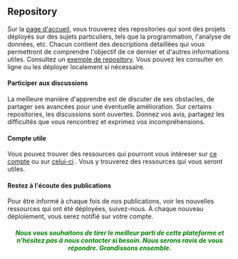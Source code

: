 ## Repository
<p>
    Sur la <a href="https://github.com/mabakal" target="_blank">page d'accueil</a>, vous trouverez des repositories qui sont des projets déployés sur des sujets particuliers, tels que la programmation, l'analyse de données, etc. Chacun contient des descriptions détaillées qui vous permettront de comprendre l'objectif de ce dernier et d'autres informations utiles. Consultez un <a href="https://github.com/mabakal/begin-with-python" target="_blank">exemple de repository</a>. Vous pouvez les consulter en ligne ou les déployer localement si nécessaire.
</p>

<h4>Participer aux discussions</h4>
<p>
    La meilleure manière d'apprendre est de discuter de ses obstacles, de partager ses avancées pour une éventuelle amélioration. Sur certains repositories, les discussions sont ouvertes. Donnez vos avis, partagez les difficultés que vous rencontrez et exprimez vos incompréhensions.
</p>
<h4>Compte utile</h4>
<p>
    Vous pouvez trouver des ressources qui pourront vous intéreser sur <a href="https://github.com/Badjodibe" target="_blank">ce compte</a> ou sur <a href="https://badjodibe.github.io/" target="_blank">celui-ci</a> . Vous y trouverez des ressources qui vous seront utiles.
</p>
<h4>Restez à l'écoute des publications</h4>
<p>
    Pour être informé à chaque fois de nos publications, voir les nouvelles ressources qui ont été déployées, suivez-nous. À chaque nouveau déploiement, vous serez notifié sur votre compte.
</p>
<h5 style="color:green; text-align:center;"><em>
Nous vous souhaitons de tirer le meilleur parti de cette plateforme et n'hésitez pas à nous contacter si besoin. Nous serons ravis de vous répondre. Grandissons ensemble.</em> 
</h5>